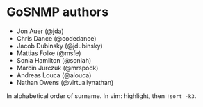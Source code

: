# GoSNMP authors

* Jon Auer (@jda)
* Chris Dance (@codedance)
* Jacob Dubinsky (@jdubinsky)
* Mattias Folke (@msfe)
* Sonia Hamilton (@soniah)
* Marcin Jurczuk (@mrspock)
* Andreas Louca (@alouca)
* Nathan Owens (@virtuallynathan)

In alphabetical order of surname. In vim: highlight, then `!sort -k3`.
